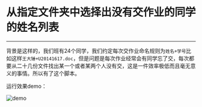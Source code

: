 从指定文件夹中选择出没有交作业的同学的姓名列表
==================================

**************

背景是这样的，我们班有24个同学，我们约定每次交作业命名规则为`姓名+学号`比如这样`王大锤+U20141617.doc`，但是问题是每次作业经常会有同学忘了交，每次都要从二十几份文件找出某一个或者某两个人没有交，这是一件效率极低而且毫无意义的事情。所以有了这个脚本。

运行效果demo：

![demo](http://ww2.sinaimg.cn/large/81d2b157gw1efnivnkqhuj20pt0u0tem.jpg)